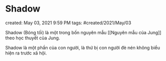 # Shadow

created: May 03, 2021 9:59 PM
tags: #created/2021/May/03


Shadow (Bóng tối) là một trong bốn nguyên mẫu [[Nguyên mẫu của Jung]] theo học thuyết của Jung.

Shadow là một phần của con người, là thứ bị con người đè nén không biểu hiện ra trước xã hội.